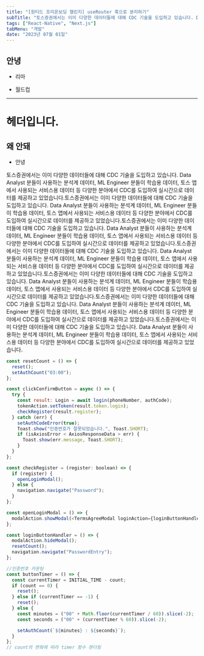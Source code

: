 ```yaml
---
title: "[원티드 프리온보딩 챌린지] useRouter 훅으로 분리하기"
subTitle: "토스증권에서는 이미 다양한 데이터들에 대해 CDC 기술을 도입하고 있습니다. Data Analyst 분들이 사용하는 분석계 데이터, ML Engineer 분들이 학습용 데이터, 토스 앱에서 사용되는 서비스용 데이터 등 다양한 분야에서 CDC를 도입하여 실시간으로 데이터를 제공하고 있었습니다."
tags: ["React-Native", "Next.js"]
tabMenu: "개발"
date: "2023년 07월 01일"
---
```


## 안녕

- 리마

- 월드컵

---

# 헤더입니다.

## 왜 안돼

- 안녕

토스증권에서는 이미 다양한 데이터들에 대해 CDC 기술을 도입하고 있습니다. Data Analyst 분들이 사용하는 분석계 데이터, ML Engineer 분들이 학습용 데이터, 토스 앱에서 사용되는 서비스용 데이터 등 다양한 분야에서 CDC를 도입하여 실시간으로 데이터를 제공하고 있었습니다.토스증권에서는 이미 다양한 데이터들에 대해 CDC 기술을 도입하고 있습니다. Data Analyst 분들이 사용하는 분석계 데이터, ML Engineer 분들이 학습용 데이터, 토스 앱에서 사용되는 서비스용 데이터 등 다양한 분야에서 CDC를 도입하여 실시간으로 데이터를 제공하고 있었습니다.토스증권에서는 이미 다양한 데이터들에 대해 CDC 기술을 도입하고 있습니다. Data Analyst 분들이 사용하는 분석계 데이터, ML Engineer 분들이 학습용 데이터, 토스 앱에서 사용되는 서비스용 데이터 등 다양한 분야에서 CDC를 도입하여 실시간으로 데이터를 제공하고 있었습니다.토스증권에서는 이미 다양한 데이터들에 대해 CDC 기술을 도입하고 있습니다. Data Analyst 분들이 사용하는 분석계 데이터, ML Engineer 분들이 학습용 데이터, 토스 앱에서 사용되는 서비스용 데이터 등 다양한 분야에서 CDC를 도입하여 실시간으로 데이터를 제공하고 있었습니다.토스증권에서는 이미 다양한 데이터들에 대해 CDC 기술을 도입하고 있습니다. Data Analyst 분들이 사용하는 분석계 데이터, ML Engineer 분들이 학습용 데이터, 토스 앱에서 사용되는 서비스용 데이터 등 다양한 분야에서 CDC를 도입하여 실시간으로 데이터를 제공하고 있었습니다.토스증권에서는 이미 다양한 데이터들에 대해 CDC 기술을 도입하고 있습니다. Data Analyst 분들이 사용하는 분석계 데이터, ML Engineer 분들이 학습용 데이터, 토스 앱에서 사용되는 서비스용 데이터 등 다양한 분야에서 CDC를 도입하여 실시간으로 데이터를 제공하고 있었습니다.토스증권에서는 이미 다양한 데이터들에 대해 CDC 기술을 도입하고 있습니다. Data Analyst 분들이 사용하는 분석계 데이터, ML Engineer 분들이 학습용 데이터, 토스 앱에서 사용되는 서비스용 데이터 등 다양한 분야에서 CDC를 도입하여 실시간으로 데이터를 제공하고 있었습니다.

```js {1,3-4} showLineNumbers
const resetCount = () => {
  reset();
  setAuthCount("03:00");
};

const clickConfirmButton = async () => {
  try {
    const result: Login = await login(phoneNumber, authCode);
    tokenAction.setToken(result.token.login);
    checkRegister(result.register);
  } catch (err) {
    setAuthCodeError(true);
    Toast.show("인증번호가 잘못되었습니다.", Toast.SHORT);
    if (isAxiosError < AxiosResponseData > err) {
      Toast.show(err.message, Toast.SHORT);
    }
  }
};

const checkRegister = (register: boolean) => {
  if (register) {
    openLoginModal();
  } else {
    navigation.navigate("Password");
  }
};

const openLoginModal = () => {
  modalAction.showModal(<TermsAgreeModal loginAction={loginButtonHandler} />);
};

const loginButtonHandler = () => {
  modalAction.hideModal();
  resetCount();
  navigation.navigate("PasswordEntry");
};

//인증번호 카운팅
const buttonTimer = () => {
  const currentTimer = INITIAL_TIME - count;
  if (count == 0) {
    reset();
  } else if (currentTimer == -1) {
    reset();
  } else {
    const minutes = ("00" + Math.floor(currentTimer / 60)).slice(-2);
    const seconds = ("00" + (currentTimer % 60)).slice(-2);

    setAuthCount(`${minutes} : ${seconds}`);
  }
};
// count의 변화에 따라 timer 함수 렌더링
```
